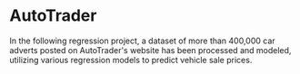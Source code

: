 # AutoTrader
In the following regression project, a dataset of more than 400,000 car adverts posted on AutoTrader's website has been processed and modeled, utilizing various regression models to predict vehicle sale prices.
